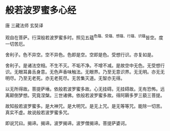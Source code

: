 # 般若波罗蜜多心经

唐 三藏法师 玄奘译

观自在菩萨。行深般若波罗蜜多时。照见五蕴<sup>色蕴、受蕴、想蕴、行蕴、识蕴</sup>皆空。度一切苦厄。

舍利子。色不异空。空不异色。色即是空。空即是色。受想行识。亦复如是。

舍利子。是诸法空相。不生不灭。不垢不净。不增不减。是故空中无色。无受想行识。无眼耳鼻舌身意。无色声香味触法。无眼界。乃至无意识界。无无明。亦无无明尽。乃至无老死。亦无老死尽。无苦集灭道。无智亦无得。

以无所得故。菩提萨埵。依般若波罗蜜多故。心无挂碍。无挂碍故。无有恐怖。远离颠倒梦想。究竟涅槃。三世诸佛。依般若波罗蜜多故。得阿耨多罗三藐三菩提。

故知般若波罗蜜多。是大神咒。是大明咒。是无上咒。是无等等咒。能除一切苦。真实不虚。故说般若波罗蜜多咒。

即说咒曰。揭谛。揭谛。波罗揭谛。波罗僧揭谛。菩提萨婆诃。